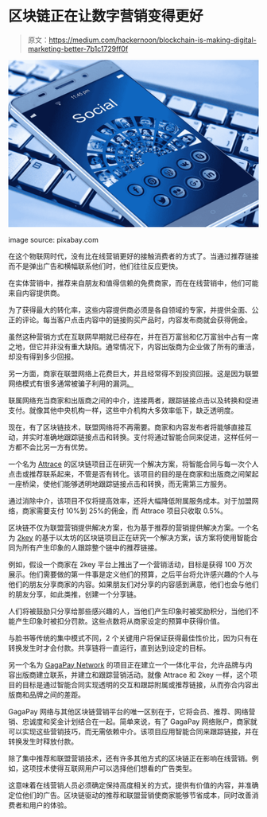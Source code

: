 # 区块链正在让数字营销变得更好

> 原文：<https://medium.com/hackernoon/blockchain-is-making-digital-marketing-better-7b1c1729ff0f>

![](img/df46ad26e5d2337bb84d701e8c010b6f.png)

image source: pixabay.com

在这个物联网时代，没有比在线营销更好的接触消费者的方式了。当通过推荐链接而不是弹出广告和横幅联系他们时，他们往往反应更快。

在实体营销中，推荐来自朋友和值得信赖的免费商家，而在在线营销中，他们可能来自内容提供商。

为了获得最大的转化率，这些内容提供商必须是各自领域的专家，并提供全面、公正的评论。每当客户点击内容中的链接购买产品时，内容发布商就会获得佣金。

虽然这种营销方式在互联网早期就已经存在，并在百万富翁和亿万富翁中占有一席之地，但它并非没有重大缺陷。通常情况下，内容出版商为企业做了所有的重活，却没有得到多少回报。

另一方面，商家在联盟网络上花费巨大，并且经常得不到投资回报。这是因为联盟网络模式有很多通常被骗子利用的漏洞[。](http://pacedm.com/2017/01/4-ways-to-prevent-fraud-in-your-affiliate-program/)

联属网络充当商家和出版商之间的中介，连接两者，跟踪链接点击以及转换和促进支付。就像其他中央机构一样，这些中介机构大多效率低下，缺乏透明度。

现在，有了区块链技术，联盟网络将不再需要。商家和内容发布者将能够直接互动，并实时准确地跟踪链接点击和转换。支付将通过智能合同来促进，这样任何一方都不会比另一方有优势。

一个名为 [Attrace](https://attrace.com/) 的区块链项目正在研究一个解决方案，将智能合同与每一次个人点击或推荐联系起来，不管是否有转化。该项目的目的是在商家和出版商之间架起一座桥梁，使他们能够透明地跟踪链接点击和转换，而无需第三方服务。

通过消除中介，该项目不仅将提高效率，还将大幅降低附属服务成本。对于加盟网络，商家需要支付 10%到 25%的佣金，而 Attrace 项目只收取 0.5%。

区块链不仅为联盟营销提供解决方案，也为基于推荐的营销提供解决方案。一个名为 [2key](https://www.2key.network/) 的基于以太坊的区块链项目正在研究一个解决方案，该方案将使用智能合同为所有产生印象的人跟踪整个链中的推荐链接。

例如，假设一个商家在 2key 平台上推出了一个营销活动，目标是获得 100 万次展示。他们需要做的第一件事是定义他们的预算，之后平台将允许感兴趣的个人与他们的朋友分享商家的内容。如果朋友们对分享的内容感到满意，他们也会与他们的朋友分享，如此类推，创建一个分享链。

人们将被鼓励只分享给那些感兴趣的人，当他们产生印象时被奖励积分，当他们不能产生印象时被扣分罚款。这些点数将从商家设定的预算中获得价值。

与脸书等传统的集中模式不同，2 个关键用户将保证获得最佳性价比，因为只有在转换发生时才会付款。共享链将一直运行，直到达到设定的目标。

另一个名为 [GagaPay Network](https://www.gagapay.network/) 的项目正在建立一个一体化平台，允许品牌与内容出版商建立联系，并建立和跟踪营销活动。就像 Attrace 和 2key 一样，这个项目的目标是通过智能合同实现透明的交互和跟踪附属或推荐链接，从而弥合内容出版商和品牌之间的差距。

GagaPay 网络与其他区块链营销平台的唯一区别在于，它将会员、推荐、网络营销、忠诚度和奖金计划结合在一起。简单来说，有了 GagaPay 网络账户，商家就可以实现这些营销技巧，而无需依赖中介。该项目应用智能合同来跟踪链接，并在转换发生时释放付款。

除了集中推荐和联盟营销技术，还有许多其他方式的区块链正在影响在线营销。例如，这项技术使得互联网用户可以选择他们想看的广告类型。

这意味着在线营销人员必须确定保持高度相关的方式，提供有价值的内容，并准确定位他们的广告。区块链驱动的推荐和联盟营销使商家能够节省成本，同时改善消费者和用户的体验。